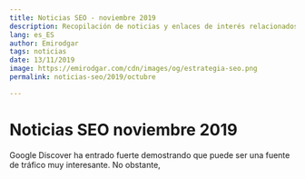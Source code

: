 ```yaml
---
title: Noticias SEO - noviembre 2019
description: Recopilación de noticias y enlaces de interés relacionados con el SEO y Marketing digital
lang: es_ES
author: Emirodgar
tags: noticias
date: 13/11/2019
image: https://emirodgar.com/cdn/images/og/estrategia-seo.png
permalink: noticias-seo/2019/octubre

---
```


# Noticias SEO noviembre 2019

Google Discover ha entrado fuerte demostrando que puede ser una fuente de tráfico muy interesante. No obstante, 
<!--stackedit_data:
eyJoaXN0b3J5IjpbLTg3Mjk1Njc5NF19
-->